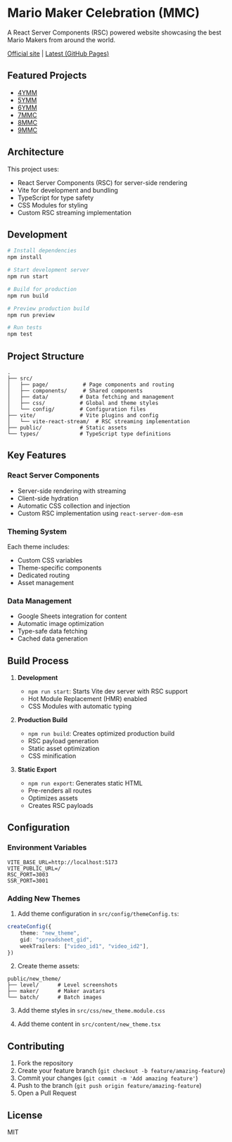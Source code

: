 # Mario Maker Celebration (MMC)

A React Server Components (RSC) powered website showcasing the best Mario Makers from around the world.

[Official site](https://mmcelebration.com) | [Latest (GitHub Pages)](https://nicobrinkkemper.github.io/mmc)

## Featured Projects

- [4YMM](https://mmcelebration.com/4ymm)
- [5YMM](https://mmcelebration.com/5ymm)
- [6YMM](https://mmcelebration.com/6ymm)
- [7MMC](https://mmcelebration.com/7mmc)
- [8MMC](https://mmcelebration.com/8mmc)
- [9MMC](https://mmcelebration.com/9mmc)

## Architecture

This project uses:
- React Server Components (RSC) for server-side rendering
- Vite for development and bundling
- TypeScript for type safety
- CSS Modules for styling
- Custom RSC streaming implementation

## Development

```bash
# Install dependencies
npm install

# Start development server
npm run start

# Build for production
npm run build

# Preview production build
npm run preview

# Run tests
npm test
```

## Project Structure

```
.
├── src/
│   ├── page/           # Page components and routing
│   ├── components/     # Shared components
│   ├── data/          # Data fetching and management
│   ├── css/           # Global and theme styles
│   └── config/        # Configuration files
├── vite/              # Vite plugins and config
│   └── vite-react-stream/  # RSC streaming implementation
├── public/            # Static assets
└── types/             # TypeScript type definitions
```

## Key Features

### React Server Components
- Server-side rendering with streaming
- Client-side hydration
- Automatic CSS collection and injection
- Custom RSC implementation using `react-server-dom-esm`

### Theming System
Each theme includes:
- Custom CSS variables
- Theme-specific components
- Dedicated routing
- Asset management

### Data Management
- Google Sheets integration for content
- Automatic image optimization
- Type-safe data fetching
- Cached data generation

## Build Process

1. **Development**
   - `npm run start`: Starts Vite dev server with RSC support
   - Hot Module Replacement (HMR) enabled
   - CSS Modules with automatic typing

2. **Production Build**
   - `npm run build`: Creates optimized production build
   - RSC payload generation
   - Static asset optimization
   - CSS minification

3. **Static Export**
   - `npm run export`: Generates static HTML
   - Pre-renders all routes
   - Optimizes assets
   - Creates RSC payloads

## Configuration

### Environment Variables
```env
VITE_BASE_URL=http://localhost:5173
VITE_PUBLIC_URL=/
RSC_PORT=3003
SSR_PORT=3001
```

### Adding New Themes

1. Add theme configuration in `src/config/themeConfig.ts`:
```typescript
createConfig({
    theme: "new_theme",
    gid: "spreadsheet_gid",
    weekTrailers: ["video_id1", "video_id2"],
})
```

2. Create theme assets:
```
public/new_theme/
├── level/      # Level screenshots
├── maker/      # Maker avatars
└── batch/      # Batch images
```

3. Add theme styles in `src/css/new_theme.module.css`

4. Add theme content in `src/content/new_theme.tsx`

## Contributing

1. Fork the repository
2. Create your feature branch (`git checkout -b feature/amazing-feature`)
3. Commit your changes (`git commit -m 'Add amazing feature'`)
4. Push to the branch (`git push origin feature/amazing-feature`)
5. Open a Pull Request

## License

MIT
